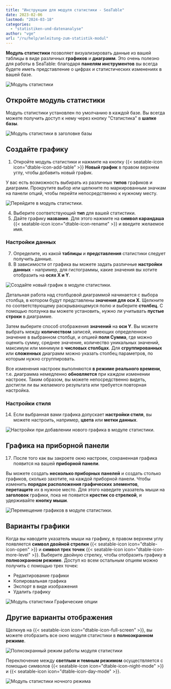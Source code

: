 ```yaml
---
title: "Инструкции для модуля статистики - SeaTable"
date: 2023-02-06
lastmod: "2024-03-18"
categories: 
  - "statistiken-und-datenanalyse"
author: "vge"
url: "/ru/help/anleitung-zum-statistik-modul"
---
```


**Модуль статистики** позволяет визуализировать данные из вашей таблицы в виде различных **графиков** и **диаграмм**. Это очень полезно для работы в SeaTable: благодаря **панелям инструментов** вы всегда будете иметь представление о цифрах и статистических изменениях в вашей базе.

![Модуль статистики](images/erweitertes-statistik-plugin-release-notes.gif)

## Откройте модуль статистики

Модуль статистики установлен по умолчанию в каждой базе. Вы всегда можете получить доступ к нему через кнопку "Статистика" в **шапке базы**.

![Модуль статистики в заголовке базы](images/statistic-plugin-in-base-header.jpg)

## Создайте графику

1. Откройте модуль статистики и нажмите на кнопку {{< seatable-icon icon="dtable-icon-add-table" >}} **Новый график** в правом верхнем углу, чтобы добавить новый график.

У вас есть возможность выбирать из различных **типов** графиков и диаграмм. Прокрутите выбор или щелкните по маркированным значкам на панели опций, чтобы перейти непосредственно к нужному месту.

![Перейдите в модуль статистики.](images/Navigieren-im-Statistik-Plugin-1.png)

4. Выберите соответствующий **тип** для вашей статистики.
5. Дайте графику **название**. Для этого нажмите на **символ карандаша** {{< seatable-icon icon="dtable-icon-rename" >}} и введите желаемое имя.

### Настройки данных

7. Определите, из какой **таблицы** и **представления** статистики следует получить данные.
8. В зависимости от графика вы можете задать различные **настройки данных** - например, для гистограммы, какие значения вы хотите отобразить на **осях X и Y**.

![Создайте новый график в модуле статистики.](images/Dateneinstellungen.png)

Детальная работа над столбцовой диаграммой начинается с выбора столбца, в котором будут представлены **значения для оси X**. Щелкните по соответствующему раскрывающемуся полю и выберите **столбец**. С помощью ползунка вы можете установить, нужно ли учитывать **пустые строки** в диаграмме.

Затем выберите способ отображения **значений** на **оси Y**. Вы можете выбрать между **количеством** записей, имеющих определенное значение в выбранном столбце, и опцией **поля Сумма**, где можно оценить сумму, среднее значение, количество уникальных значений, максимум или минимум в **числовых столбцах**. Для **сгруппированных** или **сложенных** диаграмм можно указать столбец параметров, по которым нужно сгруппировать.

Все изменения настроек выполняются **в режиме реального времени**, т.е. диаграмма немедленно **обновляется** при каждом изменении настроек. Таким образом, вы можете непосредственно видеть, достигли ли вы желаемого результата или требуется повторная настройка.

### Настройки стиля

14. Если выбранная вами графика допускает **настройки стиля**, вы можете настроить, например, **цвета** или **метки данных**.

![Настройки при добавлении нового графика в модуле статистики.](images/Stileinstellungen.png)

## Графика на приборной панели

17. После того как вы закроете окно настроек, сохраненная графика появится на вашей **приборной панели**.

Вы можете создать **несколько приборных панелей** и создать столько графиков, сколько захотите, на каждой приборной панели. Чтобы изменить **порядок расположения графических элементов**, **перетащите** их в нужное место. Для этого наведите указатель мыши на **заголовок** графики, пока не появится **крестик со стрелкой**, и удерживайте **кнопку мыши**.

![Перемещение графиков в модуле статистики.](images/Dashboard_Sortierung_Statistik-Plugin.gif)

## Варианты графики

Когда вы наводите указатель мыши на графику, в правом верхнем углу появляется **символ двойной стрелки** {{< seatable-icon icon="dtable-icon-open" >}} и **символ трех точек** {{< seatable-icon icon="dtable-icon-more-level" >}}. Выберите двойную стрелку, чтобы отобразить графику в **полноэкранном режиме**. Доступ ко всем остальным опциям можно получить с помощью трех точек:

- Редактирование графики
- Копировальная графика
- Экспорт в виде изображения
- Удалить графику

![Модуль статистики Графические опции](images/Statistik-Plugin-Grafik-Optionen.gif)

## Другие варианты отображения

Щелкнув на {{< seatable-icon icon="dtable-icon-full-screen" >}}, вы можете отобразить все окно модуля статистики в **полноэкранном режиме**.

![Полноэкранный режим работы модуля статистики](images/Statistik-Plugin-Vollbildmodus.gif)

Переключение между **светлым и темным режимом** осуществляется с помощью символов {{< seatable-icon icon="dtable-icon-night-mode" >}} и {{< seatable-icon icon="dtable-icon-day-mode" >}}.

![Модуль статистики ночного режима](images/Statistik-Plugin-dark-mode.png)
